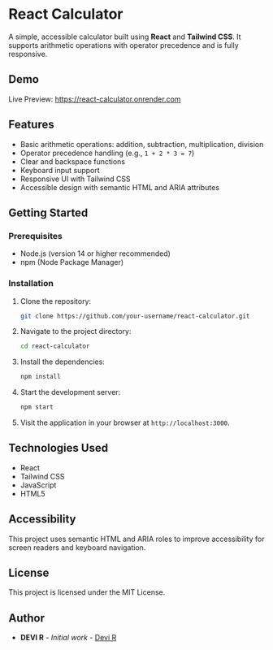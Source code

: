 # React Calculator

A simple, accessible calculator built using **React** and **Tailwind CSS**. It supports arithmetic operations with operator precedence and is fully responsive.

## Demo

Live Preview: https://react-calculator.onrender.com

## Features

- Basic arithmetic operations: addition, subtraction, multiplication, division  
- Operator precedence handling (e.g., `1 + 2 * 3 = 7`)  
- Clear and backspace functions  
- Keyboard input support  
- Responsive UI with Tailwind CSS  
- Accessible design with semantic HTML and ARIA attributes  

## Getting Started

### Prerequisites

- Node.js (version 14 or higher recommended)
- npm (Node Package Manager)

### Installation

1. Clone the repository:

   ```bash
   git clone https://github.com/your-username/react-calculator.git
   ```

2. Navigate to the project directory:

   ```bash
   cd react-calculator
   ```

3. Install the dependencies:

   ```bash
   npm install
   ```

4. Start the development server:

   ```bash
   npm start
   ```

5. Visit the application in your browser at `http://localhost:3000`.



## Technologies Used

- React
- Tailwind CSS
- JavaScript
- HTML5

## Accessibility

This project uses semantic HTML and ARIA roles to improve accessibility for screen readers and keyboard navigation.

## License

This project is licensed under the MIT License.

## Author

* **DEVI R** - *Initial work* - [Devi R](https://www.linkedin.com/in/devi-r-06bb94a7)

